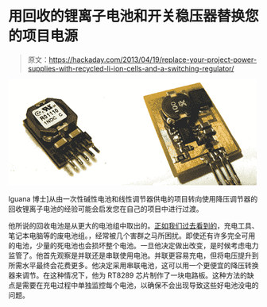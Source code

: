 # 用回收的锂离子电池和开关稳压器替换您的项目电源

> 原文：<https://hackaday.com/2013/04/19/replace-your-project-power-supplies-with-recycled-li-ion-cells-and-a-switching-regulator/>

![buck-regulator](img/a20b229877097c6fe377bf94d3c94e49.png)

Iguana 博士]从由一次性碱性电池和线性调节器供电的项目转向使用降压调节器的回收锂离子电池的经验可能会启发您在自己的项目中进行过渡。

他所说的回收电池是从更大的电池组中取出的。[正如我们过去看到的](http://hackaday.com/2010/09/27/making-your-own-lithium-ion-batteries/)，充电工具、笔记本电脑等的废电池组。，经常被几个害群之马所困扰。即使还有许多完全可用的电池，少量的死电池也会损坏整个电池。一旦他决定做出改变，是时候考虑电力监管了。他首先观察是并联还是串联使用电池。并联更容易充电，但将电压提升到所需水平最终会花费更多。他决定采用串联电池，这可以用一个更便宜的降压转换器来调节。在这种情况下，他为 RT8289 芯片制作了一块电路板。这种方法的缺点是需要在充电过程中单独监控每个电池，以确保不会出现导致这些好电池没电的问题。